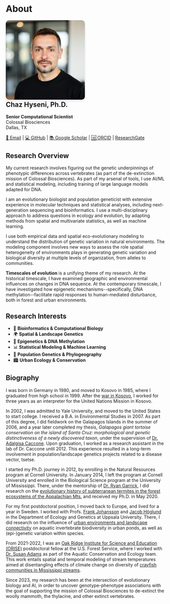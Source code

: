 # About

<div class="profile-section">
  <div style="flex-shrink: 0;">
    <img src="img/avatar.jpg" alt="Chaz Hyseni" style="width: 250px; border-radius: 10px; box-shadow: 0 4px 6px rgba(0,0,0,0.1);">
  </div>
  <div>
    <h2 style="margin-top: 0;">Chaz Hyseni, Ph.D.</h2>
    <p><strong>Senior Computational Scientist</strong><br>
    Colossal Biosciences<br>
    Dallas, TX</p>
    <p>
      <a href="mailto:chaz.hyseni@gmail.com">📧 Email</a> | 
      <a href="https://github.com/chazhyseni">💻 GitHub</a> | 
      <a href="https://scholar.google.com/citations?user=i-4wi1oAAAAJ">📚 Google Scholar</a> |
      <a href="https://orcid.org/0000-0003-2567-8013">🆔 ORCID</a> |
      <a href="https://www.researchgate.net/profile/Chaz_Hyseni"><i class="fab fa-researchgate"></i> ResearchGate</a>
    </p>
  </div>
</div>

## Research Overview

My current research involves figuring out the genetic underpinnings of phenotypic differences across vertebrates (as part of the de-extinction mission of Colossal Biosciences). As part of my arsenal of tools, I use AI/ML and statistical modeling, including training of large language models adapted for DNA. 

I am an evolutionary biologist and population geneticist with extensive experience in molecular techniques and statistical analyses, including next-generation sequencing and bioinformatics. I use a multi-disciplinary approach to address questions in ecology and evolution, by adapting methods from spatial and multivariate statistics, as well as machine learning.

I use both empirical data and spatial eco-evolutionary modeling to understand the distribution of genetic variation in natural environments. The modeling component involves new ways to assess the role spatial heterogeneity of environments plays in generating genetic variation and biological diversity at multiple levels of organization, from alleles to communities.

**Timescales of evolution** is a unifying theme of my research. At the historical timescale, I have examined geographic and environmental influences on changes in DNA sequence. At the contemporary timescale, I have investigated how epigenetic mechanisms--specifically, DNA methylation--facilitate rapid responses to human-mediated disturbance, both in forest and urban environments.

## Research Interests

- 🧬 **Bioinformatics & Computational Biology**
- 🌍 **Spatial & Landscape Genetics**  
- 🧪 **Epigenetics & DNA Methylation**
- 📊 **Statistical Modeling & Machine Learning**
- 🦗 **Population Genetics & Phylogeography**
- 🏙️ **Urban Ecology & Conservation**


## Biography

I was born in Germany in 1980, and moved to Kosovo in 1985, where I graduated from high school in 1999. After the [war in Kosovo](https://en.wikipedia.org/wiki/Kosovo_War), I worked for three years as an interpreter for the United Nations Mission in Kosovo.

In 2002, I was admitted to Yale University, and moved to the United States to start college. I received a B.A. in Environmental Studies in 2007. As part of this degree, I did fieldwork on the Galapagos Islands in the summer of 2006, and a year later completed my thesis, *Galapagos giant tortoise conservation on the island of Santa Cruz: morphological and genetic distinctiveness of a newly discovered taxon*, under the supervision of [Dr. Adalgisa Caccone](https://caccone.yale.edu/). Upon graduation, I worked as a research assistant in the lab of Dr. Caccone until 2012. This experience resulted in a long-term involvement in population/landscape genetics projects related to a disease vector, tsetse.

I started my Ph.D. journey in 2012, by enrolling in the Natural Resources program at Cornell University. In January 2014, I left the program at Cornell University and enrolled in the Biological Science program at the University of Mississippi. There, under the mentorship of [Dr. Ryan Garrick](https://rcgarrick.org/), I did research on the [evolutionary history of subterranean termites in the forest ecosystems of the Appalachian Mts.](https://www.proquest.com/openview/91a7574eb4c5bc4fbdb2f49bda9e3f3e/1?pq-origsite=gscholar&cbl=51922&diss=y) and received my Ph.D. in May 2020.

For my first postdoctoral position, I moved back to Europe, and lived for a year in Sweden. I worked with Profs. [Frank Johansson](https://katalog.uu.se/profile/?id=N11-702) and [Jacob Höglund](https://katalog.uu.se/profile/?id=XX3226) in the Department of Ecology and Genetics at Uppsala University. There, I did research on the influence of [urban environments and landscape connectivity](https://github.com/chazhyseni/pond_conn) on aquatic invertebrate biodiversity in urban ponds, as well as (epi-)genetic variation within species.

From 2021-2022, I was an [Oak Ridge Institute for Science and Education (ORISE)](https://orise.orau.gov/) postdoctoral fellow at the U.S. Forest Service, where I worked with [Dr. Susan Adams](https://www.srs.fs.usda.gov/staff/sadams01) as part of the Aquatic Conservation and Ecology team. This work entails spatial and temporal modeling of stream temperatures aimed at disentangling effects of climate change on diversity of [crayfish communities in Mississippi streams](https://www.srs.fs.usda.gov/crayfish/).

Since 2023, my research has been at the intersection of evolutionary biology and AI, in order to uncover genotype-phenotype associations with the goal of supporting the mission of Colossal Biosciences to de-extinct the woolly mammoth, the thylacine, and other extinct vertebrates.

